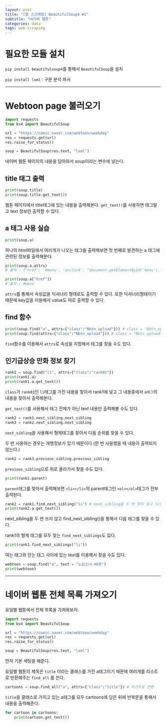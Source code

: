 ```yaml
---
layout: post
title: "[웹 스크래핑] BeautifulSoup4 #1"
subtitle: "네이버 웹툰"
categories: data
tags: web-scraping
---
```


# 필요한 모듈 설치

`pip install beautifulsoup4`를 통해서 `BeautifulSoup`을 설치

`pip install lxml` : 구문 분석 파서

---

# Webtoon page 불러오기

```py
import requests
from bs4 import BeautifulSoup

url = "https://comic.naver.com/webtoon/weekday"
res = requests.get(url)
res.raise_for_status()

soup = BeautifulSoup(res.text, "lxml")
```

네이버 웹툰 페이지의 내용을 담아와서 soup이라는 변수에 넣는다.

## title 태그 출력

```py
print(soup.title)
print(soup.title.get_text())
```

웹툰 페이지에서 title태그에 있는 내용을 출력해본다. `get_text()`를 사용하면 태그말고 text 정보만 출력할 수 있다.

## a 태그 사용 실습

```py
print(soup.a)
```

하나의 html파일에서 여러개가 나오는 태그를 출력해보면 첫 번째로 발견하는 a 태그에 관련된 정보를 출력해분다.

```py
print(soup.a.attrs)
# 출력 : {'href': '#menu', 'onclick': "document.getElementById('menu').tabIndex=-1;document.getElementById('menu').focus();return false;"}

print(soup.a["href"])
# 출력 : #menu
```

`attrs`를 통해서 속성값을 딕셔너리 형태로도 출력할 수 있다. 또한 딕셔너리형태이기 때문에 key값을 이용해서 value도 따로 출력할 수 있다.

## find 함수

```py
print(soup.find("a", attrs={"class":"Nbtn_upload"})) # class = "Nbtn_upload"인 a element를 찾아라
print(soup.find(attrs={"class":"Nbtn_upload"})) # class = "Nbtn_upload"인 어떤 element를 찾아라
```

`find`함수를 이용해서 `attrs`로 속성을 지정해서 태그를 찾을 수도 있다.

## 인기급상승 만화 정보 찾기

```py
rank1 = soup.find("li", attrs={"class":"rank01"})
print(rank1.a)
print(rank1.a.get_text())
```

`class`가 `rank01`인 `li`태그를 가진 내용을 찾아서 rank1에 넣고 그 내용중에서 `a태그`의 내용을 찾아서 출력해본다.

`get_text()`를 사용해서 태그 전체가 아닌 text 내용만 출력해볼 수도 있다.

```py
rank2 = rank1.next_sibling.next_sibling
rank3 = rank2.next_sibling.next_sibling
```

`next_sibling`을 사용해서 형제태그를 찾아서 다음 순위를 찾을 수 있다.

두 번 사용하는 경우는 개행정보가 있기 때문이다.(한 번 사용했을 때 내용이 출력되지 않는다.)

```py
rank2 = rank3.previous_sibling.previous_sibling
```

`previous_sibling`으로 위로 올라가서 찾을 수도 있다.

```py
print(rank1.parent)
```

`parent`태그를 찾아서 출력해보면 `<li></li>`의 parent태그인 `<ol></ol>`태그가 전부 출력된다.

```py
rank2 = rank1.find_next_sibling("li") # next_sibling을 두 번 찾지 않고 li인 것만 찾음
print(rank2.a.get_text())
```

next_sibling을 두 번 쓰지 않고 find_next_sibling()을 통해서 다음 태그를 찾을 수 있다.

rank1의 형제 태그를 모두 찾는 `find_next_siblings`도 있다.

```py
print(rank1.find_next_siblings("li"))
```

여는 태그와 닫는 태그 사이에 있는 text를 이용해서 찾을 수도 있다.

```py
webtoon = soup.find("a", text = "노답소녀-46화")
print(webtoon)
```

---

# 네이버 웹툰 전체 목록 가져오기

요일별 웹툰에서 전체 목록을 가져와보자.

```py
import requests
from bs4 import BeautifulSoup

url = "https://comic.naver.com/webtoon/weekday"
res = requests.get(url)
res.raise_for_status()

soup = BeautifulSoup(res.text, "lxml")
```

먼저 기본 세팅을 해준다.

요일별 웹툰의 제목은 `title` 이라는 클래스를 가진 a태그이기 때문에 여러개를 리스트로 반환해주는 `find_all` 를 쓴다.

```py
cartoons = soup.find_all("a", attrs={"class":"title"}) # 리스트로 반환
```

`title`을 클래스로 가지고 있는 a태그를 모두 cartoons에 담은 뒤에 반복문을 통해서 내용을 출력해준다.

```py
for cartoon in cartoons:
    print(cartoon.get_text())
```
